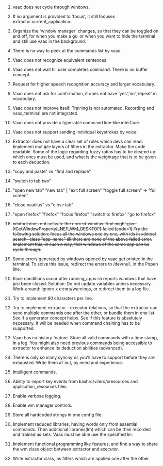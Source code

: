 1. vaac does not cycle through windows.
3. If no argument is provided to 'focus', it still focuses extractor.current_application.
4. Organize the 'window manager' changes, so that they can be toggled on and off, for when you make a gui or when you want to hide the terminal and still use vaac in the background.
5. There is no way to peek at the commands list by vaac.
6. Vaac does not recognize equivalent sentences.
7. Vaac does not wait till user completes command. There is no buffer concept.
8. Request for higher speech recognition accuracy and larger vocabulary.
9. Vaac does not ask for confirmation, it does not have 'yes','no','repeat' in vocabulary.
10. Vaac does not improve itself. Training is not automated. Recording and vaac_terminal are not integrated.
11. Vaac does not provide a type-able command line-like interface.
12. Vaac does not support sending individual keystrokes by voice.
13. Extractor does not have a clear set of rules which devs can read. Implement multiple layers of filters in the extractor. Make the code readable. Some of the logic regarding fuzzy ratios has to be cleared up: which ones must be used, and what is the weightage that is to be given to each deduction.
14. "copy and paste" vs "find and replace"
15. "switch to tab two"
16. "open new tab" "new tab" | "exit full screen" "toggle full screen" -> "full screen"
17. "close nautilus" vs "close tab"
18. "open firefox" "firefox" "focus firefox" "switch to firefox" "go to firefox"
18. ~~xdotool does not activate the correct window. And might give: XGetWindowProperty[_NET_WM_DESKTOP] failed (code=1)
    Try the following solution: focus all the windows one by one, with ids in 
    xdotool search -class "app-name"
    till there are none of the above failed error.
    Implement this, in such a way, that windows of the same app can be cycle through.~~

19. Some errors generated by windows opened by vaac get printed in the terminal. To solve this issue, redirect the errors to /dev/null, in the Popen line.

20. Race conditions occur after running_apps.sh reports windows that have just been closed. 
    Solution: Do not update variables unless necessary.
    Work-around: ignore x errors/warnings, or redirect them to a log file.
21. Try to implement 80 characters per line.
22. Try to implement extractor - executor relations, so that the extractor can send multiple commands one after the other, or bundle them in one list. See if a generator concept helps. See if this feature is absolutely necessary.
It will be needed when command chaining has to be supported.
23. Vaac has no history feature. Store all valid commands with a time stamp, in a log. You might also need previous commands being accessible to extractor to enhance its deduction abilities (advanced).
24. There is only so many synonyms you'll have to support before they are exhausted. Write them all out, by need and experience.
25. Intelligent commands.
26. Ability to import key events from bashrc/vimrc/xresources and application_resources files.
27. Enable verbose logging.
28. Enable wm manager controls.
29. Store all hardcoded strings in one config file.
30. Implement reduced libraries, having words only from essential commands. Then additional libraries(lm) which can be then recorded and trained as sets.
Vaac must be able use the specified lm.
31. Implement functional programming like features, and find a way to share the wm class object between extractor and executor.
32. Write extractor class, as filters which are applied one after the other.